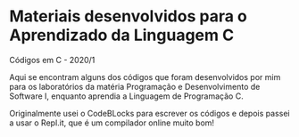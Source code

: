 # Materiais desenvolvidos para o Aprendizado da Linguagem C
Códigos em C - 2020/1


Aqui se encontram alguns dos códigos que foram desenvolvidos por mim para os laboratórios
da matéria Programação e Desenvolvimento de Software I, enquanto aprendia a Linguagem de Programação C.

Originalmente usei o CodeBLocks para escrever os códigos e depois passei a usar o Repl.it, que é um compilador online muito bom!
